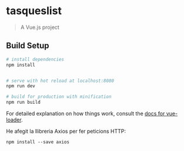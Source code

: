 # tasqueslist

> A Vue.js project

## Build Setup


``` bash
# install dependencies
npm install 


# serve with hot reload at localhost:8080
npm run dev

# build for production with minification
npm run build
```

For detailed explanation on how things work, consult the [docs for vue-loader](http://vuejs.github.io/vue-loader).

He afegit la llibreria Axios per fer peticions HTTP: 

    npm install --save axios

